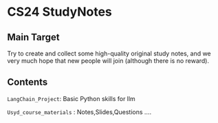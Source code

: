 # CS24 StudyNotes

## Main Target
Try to create and collect some high-quality original study notes, and we very much hope that new people will join (although there is no reward).

## Contents

`LangChain_Project`: Basic Python skills for llm 

 `Usyd_course_materials` : Notes,Slides,Questions ....

